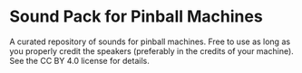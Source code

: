 Sound Pack for Pinball Machines
===============================

A curated repository of sounds for pinball machines.
Free to use as long as you properly credit the speakers
(preferably in the credits of your machine).
See the CC BY 4.0 license for details.
